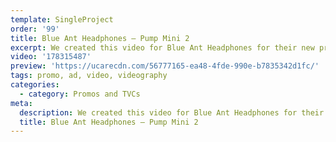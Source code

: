 ```yaml
---
template: SingleProject
order: '99'
title: Blue Ant Headphones – Pump Mini 2
excerpt: We created this video for Blue Ant Headphones for their new product – Pump MIni 2, featuring Dani Byrnes.
video: '178315487'
preview: 'https://ucarecdn.com/56777165-ea48-4fde-990e-b7835342d1fc/'
tags: promo, ad, video, videography
categories:
  - category: Promos and TVCs
meta:
  description: We created this video for Blue Ant Headphones for their new product – Pump MIni 2, featuring Dani Byrnes.
  title: Blue Ant Headphones – Pump Mini 2
---
```

